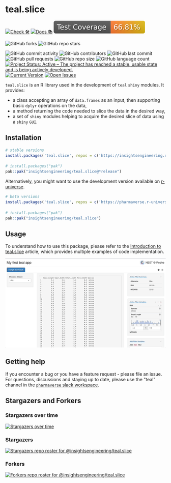 # teal.slice

<!-- start badges -->
[![Check 🛠](https://github.com/insightsengineering/teal.slice/actions/workflows/check.yaml/badge.svg)](https://insightsengineering.github.io/teal.slice/main/unit-test-report/)
[![Docs 📚](https://github.com/insightsengineering/teal.slice/actions/workflows/docs.yaml/badge.svg)](https://insightsengineering.github.io/teal.slice/)
[![Code Coverage 📔](https://raw.githubusercontent.com/insightsengineering/teal.slice/_xml_coverage_reports/data/main/badge.svg)](https://insightsengineering.github.io/teal.slice/main/coverage-report/)

![GitHub forks](https://img.shields.io/github/forks/insightsengineering/teal.slice?style=social)
![GitHub repo stars](https://img.shields.io/github/stars/insightsengineering/teal.slice?style=social)

![GitHub commit activity](https://img.shields.io/github/commit-activity/m/insightsengineering/teal.slice)
![GitHub contributors](https://img.shields.io/github/contributors/insightsengineering/teal.slice)
![GitHub last commit](https://img.shields.io/github/last-commit/insightsengineering/teal.slice)
![GitHub pull requests](https://img.shields.io/github/issues-pr/insightsengineering/teal.slice)
![GitHub repo size](https://img.shields.io/github/repo-size/insightsengineering/teal.slice)
![GitHub language count](https://img.shields.io/github/languages/count/insightsengineering/teal.slice)
[![Project Status: Active – The project has reached a stable, usable state and is being actively developed.](https://www.repostatus.org/badges/latest/active.svg)](https://www.repostatus.org/#active)
[![Current Version](https://img.shields.io/github/r-package/v/insightsengineering/teal.slice/main?color=purple\&label=package%20version)](https://github.com/insightsengineering/teal.slice/tree/main)
[![Open Issues](https://img.shields.io/github/issues-raw/insightsengineering/teal.slice?color=red\&label=open%20issues)](https://github.com/insightsengineering/teal.slice/issues?q=is%3Aissue+is%3Aopen+sort%3Aupdated-desc)
<!-- end badges -->

`teal.slice` is an R library used in the development of `teal` `shiny` modules. It provides:

* a class accepting an array of `data.frames` as an input, then supporting basic `dplyr` operations on the data,
* a method returning the code needed to slice the data in the desired way,
* a set of `shiny` modules helping to acquire the desired slice of data using a `shiny` `GUI`.

## Installation

```r
# stable versions
install.packages('teal.slice', repos = c('https://insightsengineering.r-universe.dev', getOption('repos')))

# install.packages("pak")
pak::pak("insightsengineering/teal.slice@*release")
```

Alternatively, you might want to use the development version available on [r-universe](https://r-universe.dev/).

```r
# beta versions
install.packages('teal.slice', repos = c('https://pharmaverse.r-universe.dev', getOption('repos')))

# install.packages("pak")
pak::pak("insightsengineering/teal.slice")
```

## Usage

To understand how to use this package, please refer to the [Introduction to teal.slice](https://insightsengineering.github.io/teal.slice/latest-tag/articles/teal-slice.html) article, which provides multiple examples of code implementation.

![Showcase](https://github.com/insightsengineering/teal.slice/blob/main/assets/img/showcase.gif)

## Getting help

If you encounter a bug or you have a feature request - please file an issue. For questions, discussions and staying up to date, please use the "teal" channel in the [`pharmaverse` slack workspace](https://pharmaverse.slack.com).

## Stargazers and Forkers

### Stargazers over time

[![Stargazers over time](https://starchart.cc/insightsengineering/teal.slice.svg)](https://starchart.cc/insightsengineering/teal.slice)

### Stargazers

[![Stargazers repo roster for @insightsengineering/teal.slice](http://reporoster.com/stars/insightsengineering/teal.slice)](https://github.com/insightsengineering/teal.slice/stargazers)

### Forkers

[![Forkers repo roster for @insightsengineering/teal.slice](http://reporoster.com/forks/insightsengineering/teal.slice)](https://github.com/insightsengineering/teal.slice/network/members)
